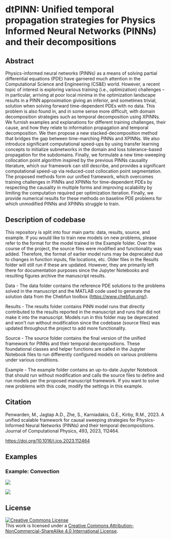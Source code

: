 # dtPINN: Unified temporal propagation strategies for Physics Informed Neural Networks (PINNs) and their decompositions

## Abstract

Physics-informed neural networks (PINNs) as a means of solving partial differential equations (PDE) have garnered much attention in the Computational Science and Engineering (CS&E) world. However, a recent topic of interest is exploring various training (i.e., optimization) challenges – in particular, arriving at poor local minima in the optimization landscape results in a PINN approximation giving an inferior, and sometimes trivial, solution when solving forward time-dependent PDEs with no data. This problem is also found in, and in some sense more difficult, with domain decomposition strategies such as temporal decomposition using XPINNs. We furnish examples and explanations for different training challenges, their cause, and how they relate to information propagation and temporal decomposition. We then propose a new stacked-decomposition method that bridges the gap between time-marching PINNs and XPINNs. We also introduce significant computational speed-ups by using  transfer learning concepts to initialize subnetworks in the domain and loss tolerance-based propagation for the subdomains. Finally, we formulate a new time-sweeping collocation point algorithm inspired by the previous PINNs causality literature, which our framework can still describe, and provides a significant computational speed-up via reduced-cost collocation point segmentation. The proposed methods form our unified framework, which overcomes training challenges in PINNs and XPINNs for time-dependent PDEs by respecting the causality in multiple forms and improving scalability by limiting the computation required per optimization iteration. Finally, we provide numerical results for these methods on baseline PDE problems for which unmodified PINNs and XPINNs struggle to train.

## Description of codebase
This repository is split into four main parts: data, results, source, and example. If you would like to train new models on new problems, please refer to the format for the model trained in the Example folder. Over the course of the project, the source files were modified and functionality was added. Therefore, the format of earlier model runs may be deprecated due to changes in function inputs, file locations, etc. Older files in the Results folder will still run if these are updated. However, they are primarily left there for documentation purposes since the Jupyter Notebooks and resulting figures archive the manuscript results.

Data - The data folder contains the reference PDE solutions to the problems solved in the manuscript and the MATLAB code used to generate the solution data from the Chebfun toolbox (https://www.chebfun.org/).

Results - The results folder contains PINN model runs that directly contributed to the results reported in the manuscript and runs that did not make it into the manuscript. Models run in this folder may be deprecated and won't run without modification since the codebase (source files) was updated throughout the project to add more functionality.  

Source - The source folder contains the final version of the unified framework for PINNs and their temporal decompositions. These foundational classes and helper functions are called in the Jupyter Notebook files to run differently configured models on various problems under various conditions. 

Example - The example folder contains an up-to-date Jupyter Notebook that should run without modification and calls the source files to define and run models per the proposed manuscript framework. If you want to solve new problems with this code, modify the settings in this example.

## Citation

Penwarden, M., Jagtap A.D., Zhe, S., Karniadakis, G.E., Kirby, R.M., 2023. A unified scalable framework for causal sweeping strategies for Physics-Informed Neural Networks (PINNs) and their temporal decompositions. Journal of Computational Physics, 493, 2023, 112464.

https://doi.org/10.1016/j.jcp.2023.112464

## Examples

### Example: Convection

![](https://github.com/mpenwarden/dtPINN/tree/main/example/figures/convection_example_1)

![](https://github.com/mpenwarden/dtPINN/tree/main/example/figures/convection_example_2)

## License

<a rel="license" href="http://creativecommons.org/licenses/by-nc-sa/4.0/"><img alt="Creative Commons License" style="border-width:0" src="https://i.creativecommons.org/l/by-nc-sa/4.0/88x31.png" /></a><br />This work is licensed under a <a rel="license" href="http://creativecommons.org/licenses/by-nc-sa/4.0/">Creative Commons Attribution-NonCommercial-ShareAlike 4.0 International License</a>.
